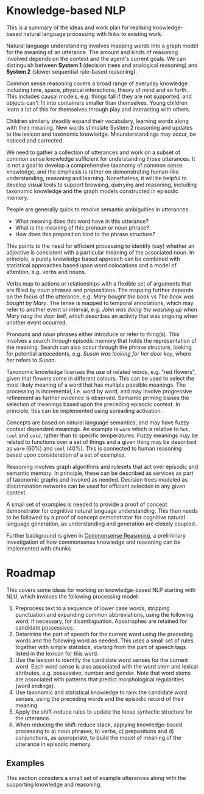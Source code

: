 # Knowledge-based NLP

This is a summary of the ideas and work plan for realising knowledge-based natural language processing with links to existing work.

Natural language understanding involves mapping words into a graph model for the meaning of an utterance. The amount and kinds of reasoning involved depends on the context and the agent's current goals. We can distinguish between **System 1** (decision trees and analogical reasoning) and **System 2** (slower sequential rule-based reasoning).

Common sense reasoning covers a broad range of everyday knowledge including time, space, physical interactions, theory of mind and so forth. This includes causal models, e.g. things fall if they are not supported, and objects can't fit into containers smaller than themselves. Young children learn a lot of this for themselves through play and interacting with others.

Children similarly steadily expand their vocabulary, learning words along with their meaning. New words stimulate System 2 reasoning and updates to the lexicon and taxonomic knowledge. Misunderstandings may occur, be noticed and corrected.

We need to gather a collection of utterances and work on a subset of common sense knowledge sufficient for understanding those utterances. It is not a goal to develop a comprehensive taxonomy of common sense knowledge, and the emphasis is rather on demonstrating human-like understanding, reasoning and learning. Nonetheless, it will be helpful to develop visual tools to support browsing, querying and reasoning, including taxonomic knowledge and the graph models constructed in episodic memory.

People are generally quick to resolve semantic ambiguities in utterances. 

* What meaning does this word have in this utterance?
* What is the meaning of this pronoun or noun phrase?
* How does this preposition bind to the phrase structure?

This points to the need for efficient processing to identify (say) whether an adjective is consistent with a particular meaning of the associated noun. In principle, a purely knowledge based approach can be combined with statistical approaches based upon word colocations and a model of attention, e.g. verbs and nouns.

Verbs map to actions or relationships with a flexible set of arguments that are filled by noun phrases and prepositions. The mapping further depends on the focus of the utterance, e.g. *Mary bought the book* vs *The book was bought by Mary*. The tense is mapped to temporal annotations, which may refer to another event or interval, e.g. *John was doing the washing up when Mary rang the door bell*, which describes an activity that was ongoing when another event occurred.

Pronouns and noun phrases either introduce or refer to thing(s). This involves a search through episodic memory that holds the representation of the meaning. Search can also occur through the phrase structure, looking for potential antecedents, e.g. *Susan was looking for her door key*, where *her* refers to *Susan*.

Taxonomic knowledge licenses the use of related words, e.g. "red flowers", given that flowers come in different colours. This can be used to select the most likely meaning of a word that has multiple possible meanings. The processing is incremental, i.e. word by word, and may involve progressive refinement as further evidence is observed. Semantic priming biases the selection of meanings based upon the preceding episodic context. In principle, this can be implemented using spreading activation.

Concepts are based on natural language semantics, and may have fuzzy context dependent meanings. An example is `warm` which is relative to `hot`, `cool` and `cold`, rather than to specific temperatures.  Fuzzy meanings may be related to functions over a set of things and a given thing may be described as `warm` (60%) and `cool` (40%). This is connected to human reasoning based upon consideration of a set of examples.

Reasoning involves graph algorithms and rulesets that act over episodic and semantic memory. In principle, these can be described as services as part of taxonomic graphs and invoked as needed. Decision trees modeled as discrimination networks can be used for efficient selection in any given context.

A small set of examples is needed to provide a proof of concept demonstrator for cognitive natural language understanding. This then needs to be followed by a proof of concept demonstrator for cognitive natural language generation, as understanding and generation are closely coupled.

Further background is given in [Commonsense Reasoning](commonsense.md), a preliminary investigation of how commonsense knowledge and reasoning can be implemented with chunks

# Roadmap

This covers some ideas for working on knowledge-based NLP starting with NLU, which involves the following processing model:

1. Preprocess text to a sequence of lower case words, stripping punctuation and expanding common abbreviations, using the following word, if necessary, for disambiguation. Apostrophes are retained for candidate possessives.
2. Determine the part of speech for the current word using the preceding words and the following word as needed. This uses a small set of rules together with simple statistics, starting from the part of speech tags listed in the lexicon for this word.
3. Use the lexicon to identify the candidate word senses for the current word. Each word sense is also associated with the word stem and lexical attributes, e.g. possessive, number and gender. Note that word stems are associated with patterns that predict morphological regularities (word endings).
4. Use taxonomic and statistical knowledge to rank the candidate word senses, using the preceding words and the episodic record of their meaning.
5. Apply the shift-reduce rules to update the loose syntactic structure for the utterance.
6. When reducing the shift-reduce stack, applying knowledge-based processing to a) noun phrases, b) verbs, c) prepositions and d) conjunctions, as appropriate, to build the model of meaning of the utterance in episodic memory.



## Examples

This section considers a small set of example utterances along with the supporting knowledge and reasoning.
